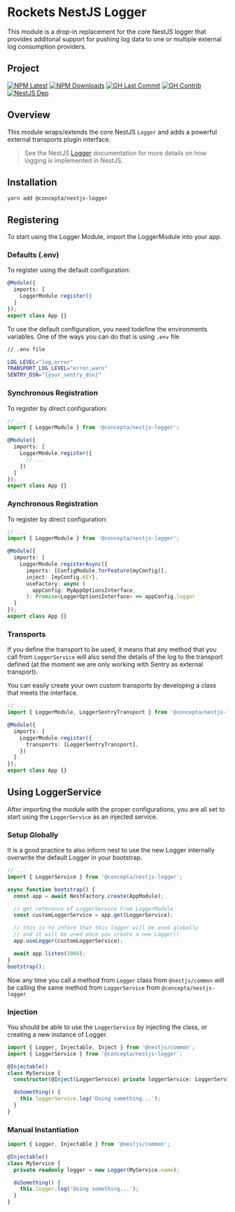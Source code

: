 # Rockets NestJS Logger

This module is a drop-in replacement for the core NestJS logger that provides additonal support for pushing log data
to one or multiple external log consumption providers.

## Project

[![NPM Latest](https://img.shields.io/npm/v/@concepta/nestjs-logger)](https://www.npmjs.com/package/@concepta/nestjs-logger)
[![NPM Downloads](https://img.shields.io/npm/dw/@conceptadev/nestjs-logger)](https://www.npmjs.com/package/@concepta/nestjs-logger)
[![GH Last Commit](https://img.shields.io/github/last-commit/conceptadev/rockets?logo=github)](https://github.com/conceptadev/rockets)
[![GH Contrib](https://img.shields.io/github/contributors/conceptadev/rockets?logo=github)](https://github.com/conceptadev/rockets/graphs/contributors)
[![NestJS Dep](https://img.shields.io/github/package-json/dependency-version/conceptadev/rockets/@nestjs/common?label=NestJS&logo=nestjs&filename=packages%2Fnestjs-core%2Fpackage.json)](https://www.npmjs.com/package/@nestjs/common)

## Overview

This module wraps/extends the core NestJS `Logger` and adds a powerful external transports plugin interface.

> See the NestJS [Logger](https://docs.nestjs.com/techniques/logger) documentation
> for more details on how logging is implemented in NestJS.

## Installation

`yarn add @concepta/nestjs-logger`

## Registering

To start using the Logger Module, import the LoggerModule into your app.

### Defaults (.env)

To register using the default configuration:

```ts
@Module({
  imports: [
    LoggerModule.register()
  ]
});
export class App {}
```

To use the default configuration, you need todefine the environments variables.
One of the ways you can do that is using `.env` file

```zsh
// .env file

LOG_LEVEL="log,error"
TRANSPORT_LOG_LEVEL="error,warn"
SENTRY_DSN="{your_sentry_dsn}"
```

### Synchronous Registration

To register by direct configuration:

```ts
// ...
import { LoggerModule } from '@concepta/nestjs-logger';

@Module({
  imports: [
    LoggerModule.register({
      // ...
    })
  ]
});
export class App {}
```

### Aynchronous Registration

To register by direct configuration:

```ts
// ...
import { LoggerModule } from '@concepta/nestjs-logger';

@Module({
  imports: [
    LoggerModule.registerAsync({
      imports: [ConfigModule.forFeature(myConfig)],
      inject: [myConfig.KEY],
      useFactory: async (
        appConfig: MyAppOptionsInterface,
      ): Promise<LoggerOptionsInterface> => appConfig.logger
  ]
});
export class App {}
```

### Transports

If you define the transport to be used, it means that any method that you call from `LoggerService`
will also send the details of the log to the transport defined
(at the moment we are only working with Sentry as external transport).

You can easily create your own custom transports by developing a class that meets the interface.

```ts
// ...
import { LoggerModule, LoggerSentryTransport } from '@concepta/nestjs-logger';

@Module({
  imports: [
    LoggerModule.register({
      transports: [LoggerSentryTransport],
    })
  ]
});
export class App {}
```

## Using LoggerService

After importing the module with the proper configurations, you are all set to start using the `LoggerService` as an injected service.

### Setup Globally

It is a good practice to also inform nest to use the new Logger internally overwrite the default Logger in your bootstrap.

```ts
// ...
import { LoggerService } from '@concepta/nestjs-logger';

async function bootstrap() {
  const app = await NestFactory.create(AppModule);

  // get reference of LoggerService From LoggerModule
  const customLoggerService = app.get(LoggerService);

  // this is to inform that this logger will be used globally
  // and it will be used once you create a new Logger()
  app.useLogger(customLoggerService);

  await app.listen(3000);
}
bootstrap();
```

Now any time you call a method from `Logger` class from `@nestjs/common` will be calling the same
method from `LoggerService` from `@concepta/nestjs-logger`

### Injection

You should be able to use the `LoggerService` by injecting the class, or creating a new instance of Logger.

```ts
import { Logger, Injectable, Inject } from '@nestjs/common';
import { LoggerService } from '@concepta/nestjs-logger';

@Injectable()
class MyService {
  constructor(@Inject(LoggerService) private loggerService: LoggerService) {}

  doSomething() {
    this.loggerService.log('Doing something...');
  }
}
```

### Manual Instantiation

```ts
import { Logger, Injectable } from '@nestjs/common';

@Injectable()
class MyService {
  private readonly logger = new Logger(MyService.name);

  doSomething() {
    this.logger.log('Doing something...');
  }
}
```
